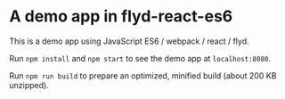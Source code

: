 # A demo app in flyd-react-es6

This is a demo app using JavaScript ES6 / webpack / react / flyd.

Run `npm install` and `npm start` to see the demo app at `localhost:8080`.

Run `npm run build` to prepare an optimized, minified build (about 200 KB unzipped).

